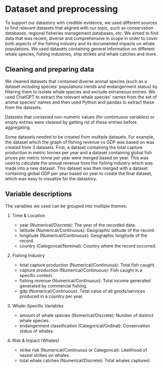 # Dataset and preprocessing

To support our datastory with credible evidence, we used different sources to find relevant datasets that aligned with our topic, such as conservation databases, regional fisheries management databases, etc. We aimed to find data that was recent, diverse and comprehensive in scope in order to cover both aspects of the fishing industry and its documented impacts on whale populations.
We used datasets containing general information on different whale species, fishing industries, ship strikes and whale catches and more.

## Cleaning and preparing data

We cleaned datasets that contained diverse animal species (such as a dataset including species' populations trends and endangerment status) by filtering them to isolate whale species and exclude extraneous entries. We used ChatGPT to extract the relevant whale species' names from the set of animal species' names and then used Python and pandas to extract these from the datasets. 

Datasets that contained non-numeric values (for contintuous variables) or empty entries were cleaned by getting rid of these entries before aggregating.

Some datasets needed to be created from multiple datasets. For example, the dataset which the graph of fishing revenue vs GDP was based on was created from 3 datasets. First, a dataset containing the total capture production in metric tonnes per year and a dataset containing global fish prices per metric tonne per year were merged based on year. This was used to calculate the annual revenue from the fishing industry which was made into a new dataset. This dataset was then merged with a dataset containing global GDP per year based on year to create the final dataset, which was easy to visualize for the datastory.

## Variable descriptions

The variables we used can be grouped into multiple themes:

1. Time & Location
    - year (Numerical/Discrete): The year of the recorded data.
    - latitude (Numerical/Continuous): Geographic latitude of the record.
    - longitude (Numerical/Continuous): Geographic longitude of the record.
    - country (Categorical/Nominal): Country where the record occurred.

2. Fishing Industry
    - total capture production (Numerical/Continuous): Total fish caught.
    - capture production (Numerical/Continuous): Fish caught in a specific context.
    - fishing revenue (Numerical/Continuous): Total income generated generated by commercial fishing.
    - gdp (Numerical/Continuous): Total value of all goods/services produced in a country per year.

3. Whale-Specific Variables
    - amount of whale species (Numerical/Discrete): Number of distinct whale species.
    - endangerment classification (Categorical/Ordinal): Conservation status of whales.

4. Risk & Impact (Whales)
    - strike risk (Numerical/Continuous or Categorical): Likelihood of vessel strikes on whales.
    - total whale catches (Numerical/Discrete): Total whales captured.
